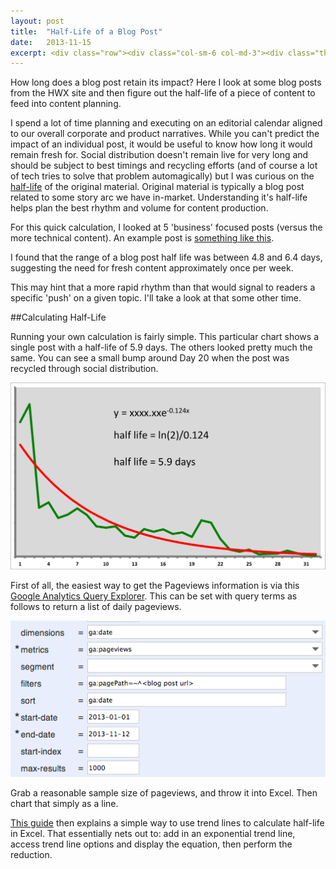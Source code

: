 ```yaml
---
layout: post
title:  "Half-Life of a Blog Post"
date:   2013-11-15
excerpt: <div class="row"><div class="col-sm-6 col-md-3"><div class="thumbnail"><img src="/images/content-half-life.png"/></div></div><div class="col-sm-6 col-md-9"><p class="lead">How long does a blog post retain its impact? Here I look at some blog posts from the HWX site and then figure out the half-life of a piece of content to feed into content planning.</p></div></div>
---
```


<p class="lead">How long does a blog post retain its impact? Here I look at some blog posts from the HWX site and then figure out the half-life of a piece of content to feed into content planning.</p>

I spend a lot of time planning and executing on an editorial calendar aligned to our overall corporate and product narratives. While you can't predict the impact of an individual post, it would be useful to know how long it would remain fresh for. Social distribution doesn't remain live for very long and should be subject to best timings and recycling efforts (and of course a lot of tech tries to solve that problem automagically) but I was curious on the [half-life](http://en.wikipedia.org/wiki/Half-life) of the original material. Original material is typically a blog post related to some story arc we have in-market. Understanding it's half-life helps plan the best rhythm and volume for content production.

For this quick calculation, I looked at 5 'business' focused posts (versus the more technical content). An example post is [something like this](http://hortonworks.com/blog/hadoops-part-in-a-modern-data-architecture/).

<div class="alert alert-info">I found that the range of a blog post half life was between 4.8 and 6.4 days, suggesting the need for fresh content approximately once per week.</div>

This may hint that a more rapid rhythm than that would signal to readers a specific 'push' on a given topic. I'll take a look at that some other time.

##Calculating Half-Life

Running your own calculation is fairly simple. This particular chart shows a single post with a half-life of 5.9 days. The others looked pretty much the same. You can see a small bump around Day 20 when the post was recycled through social distribution. 

<p><div class="row">
  <div class="col-md-8 col-md-offset-2">
		<img src="/images/content-half-life.png" class="img-responsive"/>
	</div>
</div></p>

First of all, the easiest way to get the Pageviews information is via this [Google Analytics Query Explorer](http://ga-dev-tools.appspot.com/explorer/). This can be set with query terms as follows to return a list of daily pageviews. 

<p><div class="row">
  <div class="col-md-8 col-md-offset-2">
<img src="/images/query-explorer-settings.png" class="img-responsive"/>
	</div>
</div></p>

Grab a reasonable sample size of pageviews, and throw it into Excel. Then chart that simply as a line.

[This guide](http://www.lepla.org/en/modules/Activities/m22/m22-evaxl.htm) then explains a simple way to use trend lines to calculate half-life in Excel. That essentially nets out to: add in an exponential trend line, access trend line options and display the equation, then perform the reduction.




